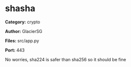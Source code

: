 # shasha
**Category:** crypto

**Author:** GlacierSG

**Files:** src/app.py

**Port:** 443

No worries, sha224 is safer than sha256 so it should be fine
